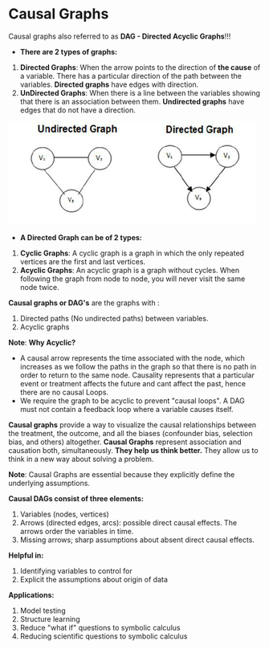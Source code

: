 # Causal Graphs

Causal graphs also referred to as **DAG - Directed Acyclic Graphs**!!! 

* **There are 2 types of graphs:**

1. **Directed Graphs**: When the arrow points to the direction of **the cause** of a variable. There has a particular direction of the path between the variables. **Directed graphs** have edges with direction.
2. **UnDirected Graphs**: When there is a line between the variables showing that there is an association between them. **Undirected graphs** have edges that do not have a direction. 

![](../.gitbook/assets/image%20%2821%29.png)

* **A Directed Graph can be of 2 types:**

1. **Cyclic Graphs**: A cyclic graph is a graph in which the only repeated vertices are the first and last vertices.
2. **Acyclic Graphs**: An acyclic graph is a graph without cycles. When following the graph from node to node, you will never visit the same node twice.

**Causal graphs or DAG's** are the graphs with :

1. Directed paths \(No undirected paths\) between variables. 
2. Acyclic graphs 

**Note**: **Why Acyclic?**

* A causal arrow represents the time associated with the node, which increases as we follow the paths in the graph so that there is no path in order to return to the same node. Causality represents that a particular event or treatment affects the future and cant affect the past, hence there are no causal Loops.
* We require the graph to be acyclic to prevent "causal loops". A DAG must not contain a feedback loop where a variable causes itself.

**Causal graphs** provide a way to visualize the causal relationships between the treatment, the outcome, and all the biases \(confounder bias, selection bias, and others\) altogether. **Causal Graphs** represent association and causation both, simultaneously. **They help us think better.** They allow us to think in a new way about solving a problem.

**Note**: Causal Graphs are essential because they explicitly define the underlying assumptions.

**Causal DAGs consist of three elements:** 

1. Variables \(nodes, vertices\) 
2. Arrows \(directed edges, arcs\): possible direct causal effects. The arrows order the variables in time.
3. Missing arrows; sharp assumptions about absent direct causal effects.

**Helpful in:**

1. Identifying variables to control for
2. Explicit the assumptions about origin of data 

**Applications:**

1. Model testing
2. Structure learning
3. Reduce "what if" questions to symbolic calculus
4. Reducing scientific questions to symbolic calculus



